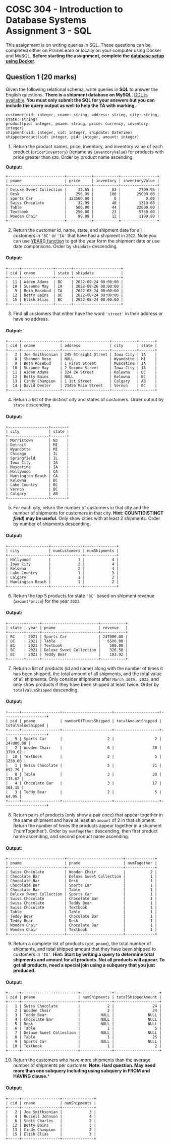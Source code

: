 # COSC 304 - Introduction to Database Systems<br>Assignment 3 - SQL

This assignment is on writing queries in SQL. These questions can be completed either on PrairieLearn or locally on your computer using Docker and MySQL. **Before starting the assignment, complete the [database setup using Docker](../setup)**.

## Question 1 (20 marks)

Given the following relational schema, write queries in **SQL** to answer the English questions. **There is a shipment database on MySQL.** [DDL is available](../ddl/ShipmentMySQL.sql). **You must only submit the SQL for your answers but you can include the query output as well to help the TA with marking.**

```
customer(cid: integer, cname: string, address: string, city: string, state: string)
product(pid: integer, pname: string, price: currency, inventory: integer)
shipment(sid: integer, cid: integer, shipdate: DateTime)
shippedproduct(sid: integer, pid: integer, amount: integer)
```

1. Return the product names, price, inventory, and inventory value of each product (`price*inventory`) (rename as `inventoryValue`) for products with price greater than `$20`. Order by product name ascending.

**Output:**
```
+-------------------------+-----------+-----------+----------------+
| pname                   | price     | inventory | inventoryValue |
+-------------------------+-----------+-----------+----------------+
| Deluxe Sweet Collection |     32.65 |        83 |        2709.95 |
| Desk                    |    250.99 |       100 |       25099.00 |
| Sports Car              | 123500.00 |         0 |           0.00 |
| Swiss Chocolate         |     32.99 |        40 |        1319.60 |
| Table                   |    500.00 |        44 |       22000.00 |
| Textbook                |    250.00 |        23 |        5750.00 |
| Wooden Chair            |     99.99 |        12 |        1199.88 |
+-------------------------+-----------+-----------+----------------+
```

2. Return the customer id, name, state, and shipment date for all customers in `'BC'` or `'IA'` that have had a shipment in `2022`. Note you can use [YEAR() function](https://dev.mysql.com/doc/refman/8.0/en/date-and-time-functions.html#function_year) to get the year form the shipment date or use date comparisons. Order by `shipdate` descending.

#### Output:
```
+-----+--------------+-------+---------------------+
| cid | cname        | state | shipdate            |
+-----+--------------+-------+---------------------+
|  11 | Aiden Adams  | BC    | 2022-09-24 00:00:00 |
|  10 | Suzanne May  | IA    | 2022-08-26 00:00:00 |
|   9 | Beth Rosebud | IA    | 2022-08-24 00:00:00 |
|  12 | Betty Bains  | BC    | 2022-08-24 00:00:00 |
|  15 | Elish Elias  | BC    | 2022-08-24 00:00:00 |
+-----+--------------+-------+---------------------+
```

3. Find all customers that either have the word `'street'` in their address or have no address. 

#### Output:
```
+-----+-----------------+---------------------+-----------+-------+
| cid | cname           | address             | city      | state |
+-----+-----------------+---------------------+-----------+-------+
|   2 | Joe Smithsonian | 245 Straight Street | Iowa City | IA    |
|   8 | Shannon Rose    | NULL                | Wyandotte | MI    |
|   9 | Beth Rosebud    | 1 First Street      | Muscatine | IA    |
|  10 | Suzanne May     | 2 Second Street     | Iowa City | IA    |
|  11 | Aiden Adams     | 324 2A Street       | Kelowna   | BC    |
|  12 | Betty Bains     | NULL                | Kelowna   | BC    |
|  13 | Cindy Champion  | 1 1st Street        | Calgary   | AB    |
|  14 | David Denter    | 23456 Main Street   | Vernon    | BC    |
+-----+-----------------+---------------------+-----------+-------+
```

4. Return a list of the distinct city and states of customers. Order output by `state` descending.

#### Output:
```
+------------------+-------+
| city             | state |
+------------------+-------+
| Morristown       | NJ    |
| Detroit          | MI    |
| Wyandotte        | MI    |
| Chicago          | IL    |
| Springfield      | IL    |
| Iowa City        | IA    |
| Muscatine        | IA    |
| Hollywood        | CA    |
| Huntington Beach | CA    |
| Kelowna          | BC    |
| Lake Country     | BC    |
| Vernon           | BC    |
| Calgary          | AB    |
+------------------+-------+
```

5. For each city, return the number of customers in that city and the number of shipments for customers in that city. **Hint: COUNT(DISTINCT *field*) may be useful.** Only show cities with at least 2 shipments. Order by number of shipments descending.

#### Output:
```
+------------------+--------------+--------------+
| city             | numCustomers | numShipments |
+------------------+--------------+--------------+
| Hollywood        |            1 |            4 |
| Iowa City        |            2 |            4 |
| Kelowna          |            2 |            4 |
| Lake Country     |            1 |            3 |
| Calgary          |            1 |            2 |
| Huntington Beach |            1 |            2 |
+------------------+--------------+--------------+
```

6. Return the top 5 products for state `'BC'` based on shipment revenue (`amount*price`) for the year `2021`. 

#### Output:
```
+-------+------+-------------------------+-----------+
| state | year | pname                   | revenue   |
+-------+------+-------------------------+-----------+
| BC    | 2021 | Sports Car              | 247000.00 |
| BC    | 2021 | Table                   |   6500.00 |
| BC    | 2021 | Textbook                |    500.00 |
| BC    | 2021 | Deluxe Sweet Collection |    326.50 |
| BC    | 2021 | Teddy Bear              |    103.92 |
+-------+------+-------------------------+-----------+
```

7. Return a list of products (id and name) along with the number of times it has been shipped, the total amount of all shipments, and the total value of all shipments. Only consider shipments after `March 10th, 2022`, and only show products if they have been shipped at least twice. Order by `totalValueShipped` descending.

#### Output:
```
+-----+-----------------+----------------------+--------------------+-------------------+
| pid | pname           | numberOfTimesShipped | totalAmountShipped | totalValueShipped |
+-----+-----------------+----------------------+--------------------+-------------------+
|   9 | Sports Car      |                    2 |                  2 |         247000.00 |
|   2 | Wooden Chair    |                    6 |                 38 |           3799.62 |
|  10 | Textbook        |                    2 |                  5 |           1250.00 |
|   1 | Swiss Chocolate |                    5 |                 21 |            692.79 |
|   8 | Table           |                    3 |                 38 |            113.62 |
|   4 | Chocolate Bar   |                    3 |                 17 |            101.15 |
|   3 | Teddy Bear      |                    2 |                  5 |             64.95 |
+-----+-----------------+----------------------+--------------------+-------------------+
```

8. Return pairs of products (only show a pair once) that appear together in the same shipment and have at least an `amount` of 2 in that shipment. Return the number of times the products appear together in a shipment ('numTogether'). Order by `numTogether` descending, then first product name ascending, and second product name ascending.

#### Output:
```
+-------------------------+-------------------------+-------------+
| pname                   | pname                   | numTogether |
+-------------------------+-------------------------+-------------+
| Swiss Chocolate         | Wooden Chair            |           2 |
| Chocolate Bar           | Deluxe Sweet Collection |           1 |
| Chocolate Bar           | Desk                    |           1 |
| Chocolate Bar           | Sports Car              |           1 |
| Chocolate Bar           | Table                   |           1 |
| Deluxe Sweet Collection | Sports Car              |           1 |
| Swiss Chocolate         | Chocolate Bar           |           1 |
| Swiss Chocolate         | Teddy Bear              |           1 |
| Swiss Chocolate         | Textbook                |           1 |
| Table                   | Table                   |           1 |
| Teddy Bear              | Chocolate Bar           |           1 |
| Teddy Bear              | Desk                    |           1 |
| Wooden Chair            | Chocolate Bar           |           1 |
| Wooden Chair            | Textbook                |           1 |
+-------------------------+-------------------------+-------------+
```

9. Return a complete list of  products (`pid`, `pname`), the total number of shipments, and total shipped amount that they have been shipped to customers in `'IA'`. 
**Hint: Start by writing a query to determine total shipments and amount for all products. Not all products will appear. To get all products, need a special join using a subquery that you just produced.**

#### Output:
```
+-----+-------------------------+--------------+--------------------+
| pid | pname                   | numShipments | totalShippedAmount |
+-----+-------------------------+--------------+--------------------+
|   1 | Swiss Chocolate         |            2 |                 24 |
|   2 | Wooden Chair            |            2 |                 34 |
|   3 | Teddy Bear              |         NULL |               NULL |
|   4 | Chocolate Bar           |         NULL |               NULL |
|   5 | Desk                    |         NULL |               NULL |
|   6 | Table                   |            1 |                  5 |
|   7 | Deluxe Sweet Collection |         NULL |               NULL |
|   8 | Table                   |            1 |                 25 |
|   9 | Sports Car              |         NULL |               NULL |
|  10 | Textbook                |            1 |                  2 |
+-----+-------------------------+--------------+--------------------+
```

10. Return the customers who have more shipments than the average number of shipments per customer. **Note: Hard question. May need more than one subquery including using subquery in FROM and HAVING clause.***

#### Output:
```
+-----+-----------------+--------------+
| cid | cname           | numShipments |
+-----+-----------------+--------------+
|   2 | Joe Smithsonian |            3 |
|   4 | Russell Johnson |            4 |
|   6 | Scott Charles   |            2 |
|  12 | Betty Bains     |            3 |
|  13 | Cindy Champion  |            2 |
|  15 | Elish Elias     |            3 |
+-----+-----------------+--------------+
```


